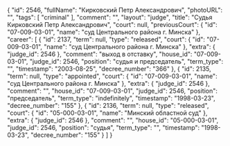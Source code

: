 {
    "id": 2546,
    "fullName": "Кирковский Петр Александрович",
    "photoURL": "",
    "tags": [
        "criminal"
    ],
    "comment": "",
    "layout": "judge",
    "title": "Судья Кирковский Петр Александрович",
    "court": null,
    "previousCourt": {
        "id": "07-009-03-01",
        "name": "суд Центрального района г. Минска"
    },
    "career": [
        {
            "id": 2137,
            "term": null,
            "type": "released",
            "court": {
                "id": "07-009-03-01",
                "name": "суд Центрального района г. Минска"
            },
            "extra": {
                "judge_id": 2546
            },
            "comment": "выход в отставку",
            "house_id": "07-009-03-01",
            "judge_id": 2546,
            "position": "судья и председатель",
            "term_type": "",
            "timestamp": "2003-08-25",
            "decree_number": "366"
        },
        {
            "id": 2135,
            "term": null,
            "type": "appointed",
            "court": {
                "id": "07-009-03-01",
                "name": "суд Центрального района г. Минска"
            },
            "extra": {
                "judge_id": 2546
            },
            "comment": "",
            "house_id": "07-009-03-01",
            "judge_id": 2546,
            "position": "председатель",
            "term_type": "indefinitely",
            "timestamp": "1998-03-23",
            "decree_number": "155"
        },
        {
            "id": 2136,
            "term": null,
            "type": "released",
            "court": {
                "id": "05-000-03-01",
                "name": "Минский областной суд"
            },
            "extra": {
                "judge_id": 2546
            },
            "comment": "",
            "house_id": "05-000-03-01",
            "judge_id": 2546,
            "position": "судья",
            "term_type": "",
            "timestamp": "1998-03-23",
            "decree_number": "155"
        }
    ]
}